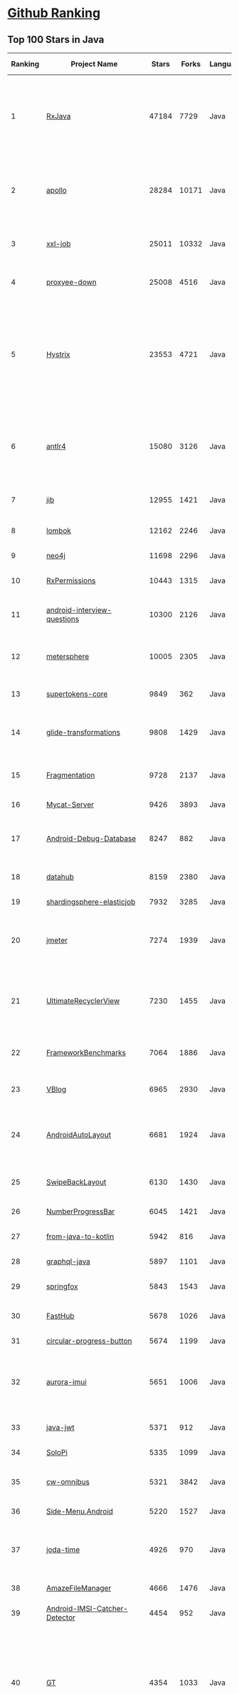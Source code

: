 [Github Ranking](../README.md)
==========

## Top 100 Stars in Java

| Ranking | Project Name | Stars | Forks | Language | Open Issues | Description | Last Commit |
| ------- | ------------ | ----- | ----- | -------- | ----------- | ----------- | ----------- |
| 1 | [RxJava](https://github.com/ReactiveX/RxJava) | 47184 | 7729 | Java | 15 | RxJava – Reactive Extensions for the JVM – a library for composing asynchronous and event-based programs using observable sequences for the Java VM. | 2023-08-01T05:54:59Z |
| 2 | [apollo](https://github.com/apolloconfig/apollo) | 28284 | 10171 | Java | 142 | Apollo is a reliable configuration management system suitable for microservice configuration management scenarios. | 2023-08-18T13:36:40Z |
| 3 | [xxl-job](https://github.com/xuxueli/xxl-job) | 25011 | 10332 | Java | 1074 | A distributed task scheduling framework.（分布式任务调度平台XXL-JOB） | 2023-08-18T10:58:56Z |
| 4 | [proxyee-down](https://github.com/proxyee-down-org/proxyee-down) | 25008 | 4516 | Java | 0 | http下载工具，基于http代理，支持多连接分块下载 | 2022-10-26T09:46:16Z |
| 5 | [Hystrix](https://github.com/Netflix/Hystrix) | 23553 | 4721 | Java | 343 | Hystrix is a latency and fault tolerance library designed to isolate points of access to remote systems, services and 3rd party libraries, stop cascading failure and enable resilience in complex distributed systems where failure is inevitable. | 2023-08-04T12:30:44Z |
| 6 | [antlr4](https://github.com/antlr/antlr4) | 15080 | 3126 | Java | 733 | ANTLR (ANother Tool for Language Recognition) is a powerful parser generator for reading, processing, executing, or translating structured text or binary files. | 2023-08-17T15:25:58Z |
| 7 | [jib](https://github.com/GoogleContainerTools/jib) | 12955 | 1421 | Java | 151 | 🏗 Build container images for your Java applications. | 2023-08-07T01:59:25Z |
| 8 | [lombok](https://github.com/projectlombok/lombok) | 12162 | 2246 | Java | 823 | Very spicy additions to the Java programming language. | 2023-08-13T14:33:42Z |
| 9 | [neo4j](https://github.com/neo4j/neo4j) | 11698 | 2296 | Java | 326 | Graphs for Everyone | 2023-08-15T16:41:37Z |
| 10 | [RxPermissions](https://github.com/tbruyelle/RxPermissions) | 10443 | 1315 | Java | 92 | Android runtime permissions powered by RxJava2 | 2022-05-11T09:47:47Z |
| 11 | [android-interview-questions](https://github.com/amitshekhariitbhu/android-interview-questions) | 10300 | 2126 | Java | 15 | Your Cheat Sheet For Android Interview - Android Interview Questions | 2023-05-24T11:00:26Z |
| 12 | [metersphere](https://github.com/metersphere/metersphere) | 10005 | 2305 | Java | 151 | MeterSphere 一站式开源持续测试平台，为软件质量保驾护航。搞测试，就选 MeterSphere！ | 2023-08-21T02:59:05Z |
| 13 | [supertokens-core](https://github.com/supertokens/supertokens-core) | 9849 | 362 | Java | 97 | Open source alternative to Auth0 / Firebase Auth / AWS Cognito  | 2023-08-18T01:39:35Z |
| 14 | [glide-transformations](https://github.com/wasabeef/glide-transformations) | 9808 | 1429 | Java | 50 | An Android transformation library providing a variety of image transformations for Glide. | 2022-03-08T16:07:21Z |
| 15 | [Fragmentation](https://github.com/YoKeyword/Fragmentation) | 9728 | 2137 | Java | 190 | [DEPRECATED] A powerful library that manage Fragment for Android | 2021-06-03T12:38:20Z |
| 16 | [Mycat-Server](https://github.com/MyCATApache/Mycat-Server) | 9426 | 3893 | Java | 918 | None | 2023-08-08T11:41:23Z |
| 17 | [Android-Debug-Database](https://github.com/amitshekhariitbhu/Android-Debug-Database) | 8247 | 882 | Java | 73 | A library for debugging android databases and shared preferences - Make Debugging Great Again | 2023-01-18T08:06:22Z |
| 18 | [datahub](https://github.com/datahub-project/datahub) | 8159 | 2380 | Java | 75 | The Metadata Platform for the Modern Data Stack | 2023-08-21T01:49:20Z |
| 19 | [shardingsphere-elasticjob](https://github.com/apache/shardingsphere-elasticjob) | 7932 | 3285 | Java | 158 | Distributed scheduled job framework | 2023-07-24T06:11:00Z |
| 20 | [jmeter](https://github.com/apache/jmeter) | 7274 | 1939 | Java | 688 | Apache JMeter open-source load testing tool for analyzing and measuring the performance of a variety of services | 2023-08-16T23:11:17Z |
| 21 | [UltimateRecyclerView](https://github.com/cymcsg/UltimateRecyclerView) | 7230 | 1455 | Java | 183 | A RecyclerView(advanced and flexible version of ListView in Android) with refreshing,loading more,animation and many other features. | 2020-07-21T09:50:37Z |
| 22 | [FrameworkBenchmarks](https://github.com/TechEmpower/FrameworkBenchmarks) | 7064 | 1886 | Java | 111 | Source for the TechEmpower Framework Benchmarks project | 2023-08-20T15:20:48Z |
| 23 | [VBlog](https://github.com/lenve/VBlog) | 6965 | 2930 | Java | 51 | V部落，Vue+SpringBoot实现的多用户博客管理平台! | 2023-05-28T15:31:22Z |
| 24 | [AndroidAutoLayout](https://github.com/hongyangAndroid/AndroidAutoLayout) | 6681 | 1924 | Java | 0 | [停止维护]Android屏幕适配方案，直接填写设计图上的像素尺寸即可完成适配，最大限度解决适配问题。 | 2018-11-26T13:24:38Z |
| 25 | [SwipeBackLayout](https://github.com/ikew0ng/SwipeBackLayout) | 6130 | 1430 | Java | 107 | An Android library that help you to build app with swipe back gesture. | 2019-09-18T06:44:18Z |
| 26 | [NumberProgressBar](https://github.com/daimajia/NumberProgressBar) | 6045 | 1421 | Java | 22 | A beautiful, slim Android ProgressBar. | 2020-09-27T09:09:15Z |
| 27 | [from-java-to-kotlin](https://github.com/amitshekhariitbhu/from-java-to-kotlin) | 5942 | 816 | Java | 5 | From Java To Kotlin - Your Cheat Sheet For Java To Kotlin | 2023-03-15T17:13:04Z |
| 28 | [graphql-java](https://github.com/graphql-java/graphql-java) | 5897 | 1101 | Java | 62 | GraphQL Java implementation | 2023-08-16T05:13:17Z |
| 29 | [springfox](https://github.com/springfox/springfox) | 5843 | 1543 | Java | 241 | Automated JSON API documentation for API's built with Spring | 2023-07-31T17:28:02Z |
| 30 | [FastHub](https://github.com/k0shk0sh/FastHub) | 5678 | 1026 | Java | 334 | FastHub the ultimate GitHub client for Android. | 2022-09-12T13:15:21Z |
| 31 | [circular-progress-button](https://github.com/dmytrodanylyk/circular-progress-button) | 5674 | 1199 | Java | 0 | Android Circular Progress Button | 2023-07-26T02:15:53Z |
| 32 | [aurora-imui](https://github.com/jpush/aurora-imui) | 5651 | 1006 | Java | 118 | General IM UI components. Android/iOS/RectNative ready.  通用 IM 聊天 UI 组件，已经同时支持 Android/iOS/RN。 | 2022-12-30T04:04:35Z |
| 33 | [java-jwt](https://github.com/auth0/java-jwt) | 5371 | 912 | Java | 3 | Java implementation of JSON Web Token (JWT) | 2023-08-18T04:16:05Z |
| 34 | [SoloPi](https://github.com/alipay/SoloPi) | 5335 | 1099 | Java | 124 | SoloPi 自动化测试工具 | 2022-08-05T11:25:14Z |
| 35 | [cw-omnibus](https://github.com/commonsguy/cw-omnibus) | 5321 | 3842 | Java | 0 | Source code to omnibus edition of _The Busy Coder's Guide to Android Development_ | 2019-02-09T23:04:17Z |
| 36 | [Side-Menu.Android](https://github.com/Yalantis/Side-Menu.Android) | 5220 | 1527 | Java | 17 | Side menu with some categories to choose. | 2020-08-08T20:17:09Z |
| 37 | [joda-time](https://github.com/JodaOrg/joda-time) | 4926 | 970 | Java | 26 | Joda-Time is the widely used replacement for the Java date and time classes prior to Java SE 8. | 2023-07-28T17:27:26Z |
| 38 | [AmazeFileManager](https://github.com/TeamAmaze/AmazeFileManager) | 4666 | 1476 | Java | 498 | Material design file manager for Android | 2023-08-19T07:58:58Z |
| 39 | [Android-IMSI-Catcher-Detector](https://github.com/CellularPrivacy/Android-IMSI-Catcher-Detector) | 4454 | 952 | Java | 163 | AIMSICD • Fight IMSI-Catcher, StingRay and silent SMS! | 2023-03-19T09:11:50Z |
| 40 | [GT](https://github.com/Tencent/GT) | 4354 | 1033 | Java | 67 | GT (Great Tit) is a portable debugging tool for bug hunting and performance tuning on smartphones anytime and anywhere just as listening music with Walkman. GT can act as the Integrated Debug Environment by directly running on smartphones. | 2023-04-07T11:42:43Z |
| 41 | [BottomNavigation](https://github.com/Ashok-Varma/BottomNavigation) | 4350 | 702 | Java | 25 | This Library helps users to use Bottom Navigation Bar (A new pattern from google) with ease and allows ton of customizations | 2020-12-14T10:06:25Z |
| 42 | [GCViewer](https://github.com/chewiebug/GCViewer) | 4268 | 958 | Java | 63 | Fork of tagtraum industries' GCViewer. Tagtraum stopped development in 2008, I aim to improve support for Sun's / Oracle's java 1.6+ garbage collector logs (including G1 collector) | 2023-06-20T20:34:57Z |
| 43 | [JKeyboardPanelSwitch](https://github.com/Jacksgong/JKeyboardPanelSwitch) | 4176 | 695 | Java | 61 | For resolve the layout conflict when keybord & panel are switching (Android键盘面板冲突 布局闪动处理方案) | 2020-08-18T05:13:02Z |
| 44 | [InternetArchitect](https://github.com/bjmashibing/InternetArchitect) | 4173 | 2841 | Java | 1 | 年薪百万互联网架构师课程文档及源码(公开部分) | 2022-12-14T20:42:20Z |
| 45 | [dynamic-datasource](https://github.com/baomidou/dynamic-datasource) | 4167 | 1082 | Java | 3 | dynamic datasource for springboot 多数据源 动态数据源 主从分离 读写分离 分布式事务  | 2023-08-11T08:28:06Z |
| 46 | [Tangram-Android](https://github.com/alibaba/Tangram-Android) | 4111 | 536 | Java | 72 | Tangram is a modular UI solution for building native page dynamically including Tangram for Android, Tangram for iOS and even backend CMS. This project provides the sdk on Android. | 2021-07-14T04:43:37Z |
| 47 | [DesignPattern](https://github.com/youlookwhat/DesignPattern) | 4050 | 1252 | Java | 5 | 📚 Java 23种设计模式全归纳 | 2022-08-06T13:17:59Z |
| 48 | [failsafe](https://github.com/failsafe-lib/failsafe) | 3989 | 292 | Java | 50 | Fault tolerance and resilience patterns for the JVM | 2023-06-24T15:52:44Z |
| 49 | [jpexs-decompiler](https://github.com/jindrapetrik/jpexs-decompiler) | 3867 | 611 | Java | 0 | JPEXS Free Flash Decompiler | 2023-08-01T03:36:13Z |
| 50 | [maxwell](https://github.com/zendesk/maxwell) | 3746 | 985 | Java | 192 | Maxwell's daemon, a mysql-to-json kafka producer | 2023-08-18T08:53:43Z |
| 51 | [auto](https://github.com/google/auto) | 10219 | 1244 | Java | 68 | A collection of source code generators for Java. | 2023-08-16T00:42:57Z |
| 52 | [ViewPagerIndicator](https://github.com/JakeWharton/ViewPagerIndicator) | 10168 | 4079 | Java | 135 | Paging indicator widgets compatible with the ViewPager from the Android Support Library and ActionBarSherlock. | 2017-11-26T17:13:46Z |
| 53 | [jvm](https://github.com/doocs/jvm) | 9726 | 2190 | Java | 11 | 🤗 JVM 底层原理最全知识总结 | 2023-06-06T03:24:47Z |
| 54 | [cryptomator](https://github.com/cryptomator/cryptomator) | 9678 | 1006 | Java | 246 | Multi-platform transparent client-side encryption of your files in the cloud | 2023-08-20T12:14:37Z |
| 55 | [Android-ObservableScrollView](https://github.com/ksoichiro/Android-ObservableScrollView) | 9629 | 2088 | Java | 175 | Android library to observe scroll events on scrollable views. | 2021-06-01T03:54:51Z |
| 56 | [OpenRefine](https://github.com/OpenRefine/OpenRefine) | 9620 | 1846 | Java | 581 | OpenRefine is a free, open source power tool for working with messy data and improving it | 2023-08-18T09:06:55Z |
| 57 | [Activiti](https://github.com/Activiti/Activiti) | 9571 | 6938 | Java | 475 | Activiti is a light-weight workflow and Business Process Management (BPM) Platform targeted at business people, developers and system admins. Its core is a super-fast and rock-solid BPMN 2 process engine for Java. It's open-source and distributed under the Apache license. Activiti runs in any Java application, on a server, on a cluster or in the cloud. It integrates perfectly with Spring, it is extremely lightweight and based on simple concepts.  | 2023-08-18T10:57:35Z |
| 58 | [doris](https://github.com/apache/doris) | 9146 | 2633 | Java | 1564 | Apache Doris is an easy-to-use, high performance and unified analytics database. | 2023-08-21T02:59:55Z |
| 59 | [toBeBetterJavaer](https://github.com/itwanger/toBeBetterJavaer) | 9119 | 1384 | Java | 28 | 一份通俗易懂、风趣幽默的Java学习指南，内容涵盖Java基础、Java并发编程、Java虚拟机、Java企业级开发、Java面试等核心知识点。学Java，就认准二哥的Java进阶之路😄 | 2023-08-21T02:42:37Z |
| 60 | [kkFileView](https://github.com/kekingcn/kkFileView) | 8823 | 2374 | Java | 197 | Universal File Online Preview Project based on Spring-Boot | 2023-08-19T12:08:48Z |
| 61 | [StatusBarUtil](https://github.com/laobie/StatusBarUtil) | 8812 | 1742 | Java | 106 | A util for setting status bar style on Android App. | 2022-06-24T09:55:37Z |
| 62 | [CalendarView](https://github.com/huanghaibin-dev/CalendarView) | 8735 | 1726 | Java | 435 | Android上一个优雅、万能自定义UI、仿iOS、支持垂直、水平方向切换、支持周视图、自定义周起始、性能高效的日历控件，支持热插拔实现的UI定制！支持标记、自定义颜色、农历、自定义月视图各种显示模式等。Canvas绘制，速度快、占用内存低，你真的想不到日历居然还可以如此优雅！An elegant, highly customized and high-performance Calendar Widget on Android. | 2023-08-07T09:14:13Z |
| 63 | [android-gpuimage](https://github.com/cats-oss/android-gpuimage) | 8734 | 2264 | Java | 327 | Android filters based on OpenGL (idea from GPUImage for iOS) | 2022-08-03T16:07:30Z |
| 64 | [BottomBar](https://github.com/roughike/BottomBar) | 8428 | 1561 | Java | 261 | (Deprecated) A custom view component that mimics the new Material Design Bottom Navigation pattern. | 2021-09-16T11:19:06Z |
| 65 | [dropwizard](https://github.com/dropwizard/dropwizard) | 8420 | 3464 | Java | 11 | A damn simple library for building production-ready RESTful web services. | 2023-08-18T01:07:22Z |
| 66 | [Signal-Server](https://github.com/signalapp/Signal-Server) | 8395 | 2017 | Java | 0 | Server supporting the Signal Private Messenger applications on Android, Desktop, and iOS | 2023-08-18T22:46:31Z |
| 67 | [trino](https://github.com/trinodb/trino) | 8342 | 2472 | Java | 2023 | Official repository of Trino, the distributed SQL query engine for big data, formerly known as PrestoSQL (https://trino.io) | 2023-08-20T23:41:45Z |
| 68 | [epoxy](https://github.com/airbnb/epoxy) | 8320 | 726 | Java | 285 | Epoxy is an Android library for building complex screens in a RecyclerView | 2023-05-25T09:33:07Z |
| 69 | [AndResGuard](https://github.com/shwenzhang/AndResGuard) | 8318 | 1512 | Java | 155 | proguard resource for Android  by wechat team | 2023-03-18T05:05:52Z |
| 70 | [spider-flow](https://github.com/ssssssss-team/spider-flow) | 8314 | 1596 | Java | 10 | 新一代爬虫平台，以图形化方式定义爬虫流程，不写代码即可完成爬虫。 | 2023-06-14T22:27:23Z |
| 71 | [react-native-image-picker](https://github.com/react-native-image-picker/react-native-image-picker) | 8128 | 2034 | Java | 206 | :sunrise_over_mountains: A React Native module that allows you to use native UI to select media from the device library or directly from the camera. | 2023-08-16T10:42:30Z |
| 72 | [LitePal](https://github.com/guolindev/LitePal) | 8009 | 1597 | Java | 87 | An Android library that makes developers use SQLite database extremely easy. | 2022-08-19T08:29:56Z |
| 73 | [shenyu](https://github.com/apache/shenyu) | 8007 | 2808 | Java | 106 | Apache ShenYu is a Java native API Gateway for service proxy, protocol conversion and API governance. | 2023-08-21T02:53:58Z |
| 74 | [sonarqube](https://github.com/SonarSource/sonarqube) | 8003 | 1866 | Java | 0 | Continuous Inspection | 2023-08-18T20:03:08Z |
| 75 | [tsunami-security-scanner](https://github.com/google/tsunami-security-scanner) | 7913 | 876 | Java | 35 | Tsunami is a general purpose network security scanner with an extensible plugin system for detecting high severity vulnerabilities with high confidence. | 2023-07-27T21:32:46Z |
| 76 | [HomeMirror](https://github.com/HannahMitt/HomeMirror) | 7887 | 688 | Java | 32 | Android application powering the mirror in my house | 2023-05-28T16:33:49Z |
| 77 | [Paper](https://github.com/PaperMC/Paper) | 7834 | 1965 | Java | 261 | The most widely used, high performance Minecraft server that aims to fix gameplay and mechanics inconsistencies | 2023-08-21T02:45:14Z |
| 78 | [checkstyle](https://github.com/checkstyle/checkstyle) | 7809 | 8589 | Java | 773 | Checkstyle is a development tool to help programmers write Java code that adheres to a coding standard. By default it supports the Google Java Style Guide and Sun Code Conventions, but is highly configurable. It can be invoked with an ANT task and a command line program. | 2023-08-20T22:48:37Z |
| 79 | [metrics](https://github.com/dropwizard/metrics) | 7753 | 1820 | Java | 5 | :chart_with_upwards_trend: Capturing JVM- and application-level metrics. So you know what's going on. | 2023-08-19T21:42:36Z |
| 80 | [RxLifecycle](https://github.com/trello/RxLifecycle) | 7721 | 652 | Java | 3 | Lifecycle handling APIs for Android apps using RxJava | 2023-03-23T15:41:20Z |
| 81 | [litho](https://github.com/facebook/litho) | 7582 | 762 | Java | 78 | A declarative framework for building efficient UIs on Android. | 2023-08-21T00:02:34Z |
| 82 | [RxJava-Android-Samples](https://github.com/kaushikgopal/RxJava-Android-Samples) | 7558 | 1407 | Java | 5 | Learning RxJava for Android by example | 2023-08-08T02:18:57Z |
| 83 | [AndroidAsync](https://github.com/koush/AndroidAsync) | 7430 | 1572 | Java | 336 | Asynchronous socket, http(s) (client+server) and websocket library for android. Based on nio, not threads. | 2022-11-23T15:20:07Z |
| 84 | [im-server](https://github.com/wildfirechat/im-server) | 7342 | 1700 | Java | 3 | 即时通讯(IM)系统 | 2023-08-07T02:06:03Z |
| 85 | [dagger](https://github.com/square/dagger) | 7311 | 3113 | Java | 59 | A fast dependency injector for Android and Java. | 2021-08-26T11:07:52Z |
| 86 | [Android-Bootstrap](https://github.com/Bearded-Hen/Android-Bootstrap) | 7275 | 1458 | Java | 29 | Bootstrap style widgets for Android, with Glyph Icons | 2021-09-02T06:14:15Z |
| 87 | [testcontainers-java](https://github.com/testcontainers/testcontainers-java) | 7266 | 1489 | Java | 375 | Testcontainers is a Java library that supports JUnit tests, providing lightweight, throwaway instances of common databases, Selenium web browsers, or anything else that can run in a Docker container. | 2023-08-20T22:18:52Z |
| 88 | [swagger-core](https://github.com/swagger-api/swagger-core) | 7249 | 2151 | Java | 700 | Examples and server integrations for generating the Swagger API Specification, which enables easy access to your REST API | 2023-08-15T15:00:32Z |
| 89 | [agera](https://github.com/google/agera) | 7236 | 661 | Java | 4 | Reactive Programming for Android | 2022-01-13T14:58:57Z |
| 90 | [SpringCloud-Learning](https://github.com/dyc87112/SpringCloud-Learning) | 7227 | 2914 | Java | 15 | Spring Cloud基础教程，持续连载更新中 | 2023-02-22T07:00:15Z |
| 91 | [Ehviewer_CN_SXJ](https://github.com/xiaojieonly/Ehviewer_CN_SXJ) | 7185 | 266 | Java | 194 | ehviewer，用爱发电，快乐前行 | 2023-08-05T03:54:43Z |
| 92 | [WeChatLuckyMoney](https://github.com/geeeeeeeeek/WeChatLuckyMoney) | 7168 | 2270 | Java | 0 | :money_with_wings: WeChat's lucky money helper (微信抢红包插件) by Zhongyi Tong. An Android app that helps you snatch red packets in WeChat groups.  | 2019-01-25T02:02:51Z |
| 93 | [pentaho-kettle](https://github.com/pentaho/pentaho-kettle) | 6860 | 3318 | Java | 0 | Pentaho Data Integration ( ETL ) a.k.a Kettle | 2023-08-20T08:49:07Z |
| 94 | [flowable-engine](https://github.com/flowable/flowable-engine) | 6693 | 2417 | Java | 294 | A compact and highly efficient workflow and Business Process Management (BPM) platform for developers, system admins and business users. | 2023-08-18T14:13:51Z |
| 95 | [walle](https://github.com/Meituan-Dianping/walle) | 6629 | 1064 | Java | 103 | Android Signature V2 Scheme签名下的新一代渠道包打包神器 | 2021-09-07T07:01:35Z |
| 96 | [AndroidPerformanceMonitor](https://github.com/markzhai/AndroidPerformanceMonitor) | 6570 | 1027 | Java | 51 | A transparent ui-block detection library for Android. (known as BlockCanary) | 2023-07-15T06:37:52Z |
| 97 | [error-prone](https://github.com/google/error-prone) | 6536 | 746 | Java | 335 | Catch common Java mistakes as compile-time errors | 2023-08-17T20:25:24Z |
| 98 | [RoundedImageView](https://github.com/vinc3m1/RoundedImageView) | 6410 | 1264 | Java | 0 | A fast ImageView that supports rounded corners, ovals, and circles. | 2023-01-27T18:56:33Z |
| 99 | [netty-socketio](https://github.com/mrniko/netty-socketio) | 6371 | 1621 | Java | 359 | Socket.IO server implemented on Java. Realtime java framework | 2023-08-02T11:24:07Z |
| 100 | [Android-Image-Cropper](https://github.com/ArthurHub/Android-Image-Cropper) | 6316 | 1344 | Java | 343 | Image Cropping Library for Android, optimized for Camera / Gallery. | 2023-03-18T08:18:22Z |

